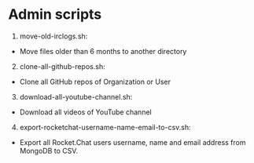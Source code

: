
# Admin scripts

1) move-old-irclogs.sh:

* Move files older than 6 months to another directory

2) clone-all-github-repos.sh:

* Clone all GitHub repos of Organization or User

3) download-all-youtube-channel.sh:

* Download all videos of YouTube channel

4) export-rocketchat-username-name-email-to-csv.sh:

* Export all Rocket.Chat users username, name and email address
  from MongoDB to CSV.
